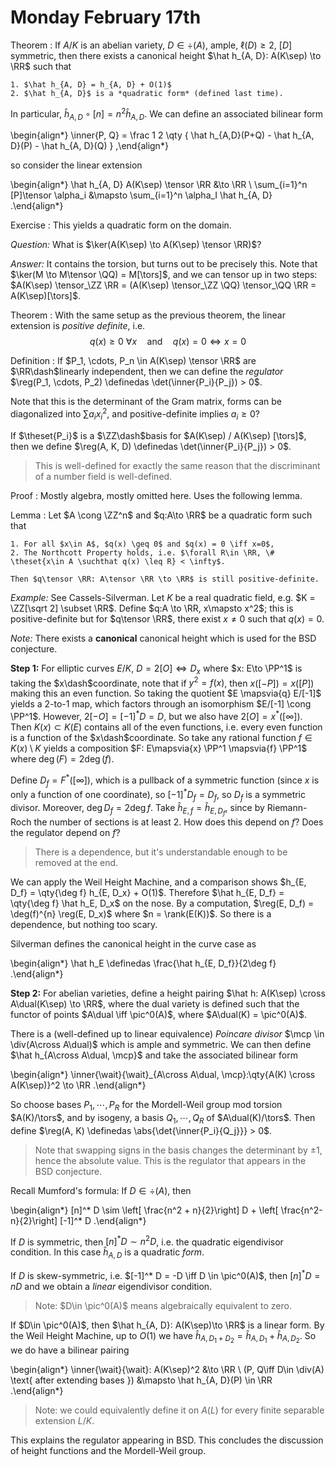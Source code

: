 # Monday February 17th

Theorem
:   If $A/K$ is an abelian variety, $D\in \div(A)$, ample, $\ell(D) \geq 2$, $[D]$ symmetric, then there exists a canonical height $\hat h_{A, D}: A(K\sep) \to \RR$  such that

    1. $\hat h_{A, D} = h_{A, D} + O(1)$
    2. $\hat h_{A, D}$ is a *quadratic form* (defined last time).

In particular, $\hat h_{A, D} \circ [n] = n^2 \hat h_{A, D}$.
We can define an associated bilinear form 

\begin{align*}
\inner{P, Q} = \frac 1 2 \qty { \hat h_{A,D}(P+Q) - \hat h_{A, D}(P) - \hat h_{A, D}(Q) }
,\end{align*}

so consider the linear extension

\begin{align*}
\hat h_{A, D} A(K\sep) \tensor \RR &\to \RR \\
\sum_{i=1}^n [P]\tensor \alpha_i &\mapsto \sum_{i=1}^n \alpha_I \hat h_{A, D}
.\end{align*}

Exercise
:   This yields a quadratic form on the domain.

*Question:*
What is $\ker(A(K\sep) \to A(K\sep) \tensor \RR)$?

*Answer:*
It contains the torsion, but turns out to be precisely this.
Note that $\ker(M \to M\tensor \QQ) = M[\tors]$, and we can tensor up in two steps:
$A(K\sep) \tensor_\ZZ \RR = (A(K\sep) \tensor_\ZZ \QQ) \tensor_\QQ \RR = A(K\sep)[\tors]$.

Theorem
:   With the same setup as the previous theorem, the linear extension is *positive definite*, i.e. 
    $$
    q(x) \geq 0 ~\forall x \quad\text{and}\quad q(x) = 0 \iff x=0
    $$

Definition
:   If $P_1, \cdots, P_n \in A(K\sep) \tensor \RR$ are $\RR\dash$linearly independent, then we can define the *regulator* $\reg(P_1, \cdots, P_2) \definedas \det(\inner{P_i}{P_j}) > 0$.

Note that this is the determinant of the Gram matrix, forms can be diagonalized into $\sum a_i x_i^2$, and positive-definite implies $a_i \geq 0$? 

If $\theset{P_i}$ is a $\ZZ\dash$basis for $A(K\sep) / A(K\sep) [\tors]$, then we define $\reg(A, K, D) \definedas \det(\inner{P_i}{P_j}) > 0$.

> This is well-defined for exactly the same reason that the discriminant of a number field is well-defined.

Proof
:   Mostly algebra, mostly omitted here.
    Uses the following lemma.

Lemma
:   Let $A \cong \ZZ^n$ and $q:A\to \RR$ be a quadratic form such that 

    1. For all $x\in A$, $q(x) \geq 0$ and $q(x) = 0 \iff x=0$,
    2. The Northcott Property holds, i.e. $\forall R\in \RR, \# \theset{x\in A \suchthat q(x) \leq R} < \infty$.

    Then $q\tensor \RR: A\tensor \RR \to \RR$ is still positive-definite.

*Example:*
See Cassels-Silverman.
Let $K$ be a real quadratic field, e.g. $K = \ZZ[\sqrt 2] \subset \RR$.
Define $q:A \to \RR, x\mapsto x^2$; this is positive-definite but for $q\tensor \RR$, there exist $x\neq 0$ such that $q(x) = 0$.

*Note:*
There exists a **canonical** canonical height which is used for the BSD conjecture.

**Step 1:**
For elliptic curves $E/K$, $D = 2[O] \iff D_x$ where $x: E\to \PP^1$ is taking the $x\dash$coordinate, note that if $y^2 = f(x)$, then $x([-P]) = x([P])$ making this an even function.
So taking the quotient $E \mapsvia{q} E/[-1]$ yields a 2-to-1 map, which factors through an isomorphism $E/[-1] \cong \PP^1$.
However, $2[-O] = [-1]^* D = D$, but we also have $2[O] = x^*([\infty])$.
Then $K(x) \subset K(E)$ contains all of the even functions, i.e. every even function is a function of the $x\dash$coordinate.
So take any rational function $f\in K(x) \setminus K$ yields a composition $F: E\mapsvia{x} \PP^1 \mapsvia{f} \PP^1$ where $\deg(F) = 2\deg(f)$.

Define $D_f = F^*([\infty])$, which is a pullback of a symmetric function (since $x$ is only a function of one coordinate), so $[-1]^* D_f = D_f$, so $D_f$ is a symmetric divisor.
Moreover, $\deg D_f = 2\deg f$.
Take $\hat h_{E, f} = \hat h_{E, D_f}$, since by Riemann-Roch the number of sections is at least 2.
How does this depend on $f$? 
Does the regulator depend on $f$?

> There is a dependence, but it's understandable enough to be removed at the end.

We can apply the Weil Height Machine, and a comparison shows $h_{E, D_f} = \qty{\deg f} h_{E, D_x} + O(1)$.
Therefore $\hat h_{E, D_f} = \qty{\deg f} \hat h_E, D_x$ on the nose.
By a computation, $\reg(E, D_f) = \deg(f)^{n} \reg(E, D_x)$ where $n = \rank(E(K))$.
So there is a dependence, but nothing too scary.

Silverman defines the canonical height in the curve case as

\begin{align*}
\hat h_E \definedas \frac{\hat h_{E, D_f}}{2\deg f}
.\end{align*}

**Step 2:**
For abelian varieties, define a height pairing $\hat h: A(K\sep) \cross A\dual(K\sep) \to \RR$, where the dual variety is defined such that the functor of points $A\dual \iff \pic^0(A)$, where $A\dual(K) = \pic^0(A)$.

There is a (well-defined up to linear equivalence) *Poincare divisor* $\mcp \in \div(A\cross A\dual)$ which is ample and symmetric.
We can then define $\hat h_{A\cross A\dual, \mcp}$ and take the associated bilinear form

\begin{align*}
\inner{\wait}{\wait}_{A\cross A\dual, \mcp}:\qty{A(K) \cross A(K\sep)}^2 \to \RR
.\end{align*}

So choose bases $P_1, \cdots, P_R$ for the Mordell-Weil group mod torsion $A(K)/\tors$, and by isogeny, a basis $Q_1, \cdots, Q_R$ of $A\dual(K)/\tors$.
Then define $\reg(A, K) \definedas \abs{\det{\inner{P_i}{Q_j}}} > 0$.

> Note that swapping signs in the basis changes the determinant by $\pm 1$, hence the absolute value.
> This is the regulator that appears in the BSD conjecture.

Recall Mumford's formula:
If $D\in \div(A)$, then

\begin{align*}
[n]^* D \sim \left[ \frac{n^2 + n}{2}\right] D + \left[ \frac{n^2-n}{2}\right] [-1]^* D
.\end{align*}

If $D$ is symmetric, then $[n]^* D \sim n^2 D$, i.e. the quadratic eigendivisor condition.
In this case $\hat h_{A, D}$ is a quadratic *form*.

If $D$ is skew-symmetric, i.e. $[-1]^* D = -D \iff D \in \pic^0(A)$, then $[n]^* D = nD$ and we obtain a *linear* eigendivisor condition.

> Note: $D\in \pic^0(A)$ means algebraically equivalent to zero.

If $D\in \pic^0(A)$, then $\hat h_{A, D}: A(K\sep)\to \RR$ is a linear form.
By the Weil Height Machine, up to $O(1)$ we have $\hat h_{A, D_1 + D_2} = \hat h_{A, D_1} + \hat h_{A, D_2}$.
So we do have a bilinear pairing

\begin{align*}
\inner{\wait}{\wait}: A(K\sep)^2 &\to \RR \\
(P, Q\iff D\in \div(A) \text{ after extending bases  }) &\mapsto \hat h_{A, D}(P) \in \RR
.\end{align*}

> Note: we could equivalently define it on $A(L)$ for every finite separable extension $L/K$.

This explains the regulator appearing in BSD.
This concludes the discussion of height functions and the Mordell-Weil group.
